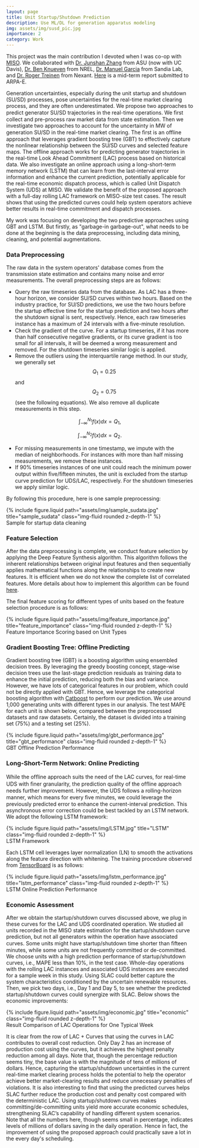 ```yaml
---
layout: page
title: Unit Startup/Shutdown Prediction
description: Use ML/DL for generation apparatus modeling
img: assets/img/susd_pic.jpg
importance: 2
category: Work
---
```


This project was the main contribution I devoted when I was co-op with [MISO](https://www.misoenergy.org/). We collaborated with [Dr. Junshan Zhang](https://faculty.engineering.ucdavis.edu/jzhang/) from ASU (now with UC Davis), [Dr. Ben Knueven](https://www.nrel.gov/research/staff/bernard-knueven.html) from NREL, [Dr. Manuel Garcia](https://energy.sandia.gov/programs/electric-grid/advanced-grid-modeling/key-personnel/manuel-garcia-ph-d/) from Sandia Lab, and [Dr. Roger Treinen](https://www.resource-innovations.com/about/leadership/roger-treinen) from Nexant. [Here](https://www.osti.gov/servlets/purl/1861473) is a mid-term report submitted to ARPA-E.

Generation uncertainties, especially during the unit startup and shutdown (SU/SD) processes, pose uncertainties for the real-time market clearing process, and they are often underestimated. We propose two approaches to predict generator SU/SD trajectories in the real-time operations. We ﬁrst collect and pre-process raw market data from state estimation. Then we investigate two approaches to account for the uncertainty in MW of generation SU/SD in the real-time market clearing. The ﬁrst is an offline approach that leverages gradient boosting tree (GBT) to effectively capture the nonlinear relationship between the SU/SD curves and selected feature maps. The offline approach works for predicting generator trajectories in the real-time Look Ahead Commitment (LAC) process based on historical data. We also investigate an online approach using a long-short-term memory network (LSTM) that can learn from the last-interval error information and enhance the current prediction, potentially applicable for the real-time economic dispatch process, which is called Unit Dispatch System (UDS) at MISO. We validate the benefit of the proposed approach with a full-day rolling LAC framework on MISO-size test cases. The result shows that using the predicted curves could help system operators achieve better results in real-time commitment and dispatch processes.

My work was focusing on developing the two predictive approaches using GBT and LSTM. But firstly, as "garbage-in garbage-out", what needs to be done at the beginning is the data preprocessing, including data mining, cleaning, and potential augmentations.

### Data Preprocessing

The raw data in the system operators' database comes from the transmission state estimation and contains many noise and error measurements. The overall preprocessing steps are as follows:

* Query the raw timeseries data from the database. As LAC has a three-hour horizon, we consider SU/SD curves within two hours. Based on the industry practice, for SU/SD predictions, we use the two hours before the startup effective time for the startup prediction and two hours after the shutdown signal is sent, respectively. Hence, each raw timeseries instance has a maximum of 24 intervals with a ﬁve-minute resolution.
* Check the gradient of the curve. For a startup timeseries, if it has more than half consecutive negative gradients, or its curve gradient is too small for all intervals, it will be deemed a wrong measurement and removed. For the shutdown timeseries similar logic is applied.
* Remove the outliers using the interquartile range method. In our study, we generally set $$Q_1=0.25$$ and $$Q_2=0.75$$ (see the following equations). We also remove all duplicate measurements in this step.

$$
\int_{-\infty}^{N_1} f(x)dx=Q_1,
$$

$$
\int_{-\infty}^{N_2} f(x)dx=Q_2.
$$

* For missing measurements in one timestamp, we impute with the median of neighborhoods. For instances with more than half missing measurements, we remove these instances.
* If 90% timeseries instances of one unit could reach the minimum power output within ﬁve/ﬁfteen minutes, the unit is excluded from the startup curve prediction for UDS/LAC, respectively. For the shutdown timeseries we apply similar logic.

By following this procedure, here is one sample preprocessing:
<div class="row justify-content-sm-center">
    <div class="col-sm mt-3 mt-md-0">
        {% include figure.liquid path="assets/img/sample_sudata.jpg" title="sample_sudata" class="img-fluid rounded z-depth-1" %}
    </div>
</div>
<div class="caption">
    Sample for startup data cleaning
</div>

### Feature Selection

After the data preprocessing is complete, we conduct feature selection by applying the Deep Feature Synthesis algorithm. This algorithm follows the inherent relationships between original input features and then sequentially applies mathematical functions along the relationships to create new features. It is efﬁcient when we do not know the complete list of correlated features. More details about how to implement this algorithm can be found [here](https://ieeexplore.ieee.org/document/7344858).

The final feature scoring for different types of units based on the feature selection procedure is as follows:
<div class="row justify-content-sm-center">
    <div class="col-sm mt-3 mt-md-0">
        {% include figure.liquid path="assets/img/feature_importance.jpg" title="feature_importance" class="img-fluid rounded z-depth-1" %}
    </div>
</div>
<div class="caption">
    Feature Importance Scoring based on Unit Types
</div>

### Gradient Boosting Tree: Offline Predicting

Gradient boosting tree (GBT) is a boosting algorithm using ensembled decision trees. By leveraging the greedy boosting concept, stage-wise decision trees use the last-stage prediction residuals as training data to enhance the initial prediction, reducing both the bias and variance. However, we have lots of categorical features in our problem, which could not be directly applied with GBT. Hence, we leverage the categorical boosting algorithm with [Catboost](https://catboost.ai/) to perform our prediction. We use around 1,000 generating units with different types in our analysis.
The test MAPE for each unit is shown below, compared between the preprocessed datasets and raw datasets. Certainly, the dataset is divided into a training set (75%) and a testing set (25%).
<div class="row justify-content-sm-center">
    <div class="col-sm mt-3 mt-md-0">
        {% include figure.liquid path="assets/img/gbt_performance.jpg" title="gbt_performance" class="img-fluid rounded z-depth-1" %}
    </div>
</div>
<div class="caption">
    GBT Offline Prediction Performance
</div>

### Long-Short-Term Network: Online Predicting

While the ofﬂine approach suits the need of the LAC curves, for real-time UDS with ﬁner granularity, the prediction quality of the ofﬂine approach needs further improvement. However, the UDS follows a rolling-horizon manner, which means for every ﬁve minutes, we could leverage the previously predicted error to enhance the current-interval prediction. This asynchronous error correction could be best tackled by an LSTM network. We adopt the following LSTM framework:
<div class="row justify-content-sm-center">
    <div class="col-sm mt-3 mt-md-0">
        {% include figure.liquid path="assets/img/LSTM.jpg" title="LSTM" class="img-fluid rounded z-depth-1" %}
    </div>
</div>
<div class="caption">
    LSTM Framework
</div>

Each LSTM cell leverages layer normalization (LN) to smooth the activations along the feature direction with whitening. The training procedure observed from [TensorBoard](https://www.tensorflow.org/tensorboard) is as follows:
<div class="row justify-content-sm-center">
    <div class="col-sm mt-3 mt-md-0">
        {% include figure.liquid path="assets/img/lstm_performance.jpg" title="lstm_performance" class="img-fluid rounded z-depth-1" %}
    </div>
</div>
<div class="caption">
    LSTM Online Prediction Performance
</div>

### Economic Assessment

After we obtain the startup/shutdown curves discussed above, we plug in these curves for the LAC and UDS coordinated operation. We studied all units recorded in the MISO state estimation for the startup/shutdown curve prediction, but not all generators within the operation have associated curves. Some units might have startup/shutdown time shorter than ﬁfteen minutes, while some units are not frequently committed or de-committed. We choose units with a high prediction performance of startup/shutdown curves, i.e., MAPE less than 10%, in the test case. Whole-day operations with the rolling LAC instances and associated UDS instances are executed for a sample week in this study. Using SLAC could better capture the system characteristics conditioned by the uncertain renewable resources. Then, we pick two days, i.e., Day 1 and Day 5, to see whether the predicted startup/shutdown curves could synergize with SLAC. Below shows the economic improvements:
<div class="row justify-content-sm-center">
    <div class="col-sm mt-3 mt-md-0">
        {% include figure.liquid path="assets/img/economic.jpg" title="economic" class="img-fluid rounded z-depth-1" %}
    </div>
</div>
<div class="caption">
    Result Comparison of LAC Operations for One Typical Week
</div>

It is clear from the row of LAC + Curves that using the curves in LAC contributes to overall cost reduction. Only Day 2 has an increase of production cost using the curves, but it achieves the highest penalty reduction among all days. Note that, though the percentage reduction seems tiny, the base value is with the magnitude of tens of millions of dollars. Hence, capturing the startup/shutdown uncertainties in the current real-time market clearing process holds the potential to help the operator achieve better market-clearing results and reduce unnecessary penalties of violations.
It is also interesting to ﬁnd that using the predicted curves helps SLAC further reduce the production cost and penalty cost compared with the deterministic LAC. Using startup/shutdown curves makes committing/de-committing units yield more accurate economic schedules, strengthening SLAC’s capability of handling different system scenarios.
Note that all the numbers here, though seems small in percentage, indicates levels of millions of dollars saving in the daily operation. Hence in fact, the improvement of using the proposed approach could practically save a lot in the every day's scheduling.
